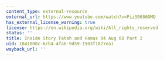 ```yaml
---
content_type: external-resource
external_url: https://www.youtube.com/watch?v=Piz3B686OMQ
has_external_license_warning: true
license: https://en.wikipedia.org/wiki/All_rights_reserved
status: ''
title: Inside Story Fatah and Hamas 04 Aug 08 Part 2
uid: 1841800c-6cb4-4fa6-9d59-1903f1827ea1
wayback_url: ''
---
```

